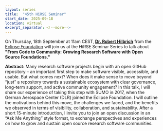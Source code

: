 ```yaml
---
layout: series
title:  "45th HiRSE Seminar"
start_date: 2025-09-18
location: virtual
excerpt_separator: <!--more-->
---
```


On Thursday, 18th September at 11am CEST, **[Dr. Robert Hilbrich](https://www.linkedin.com/in/roberthilbrich)** from the [Eclipse Foundation](https://www.eclipse.org/) will join us at the HiRSE Seminar Series to talk about **"From Code to Community: Growing Research Software with Open Source Foundations."**
<!--more-->

**Abstract**: 
Many research software projects begin with an open GitHub repository – an important first step to make software visible, accessible, and usable. But what comes next? When does it make sense to move beyond “just” a repository towards a sustainable ecosystem with clear governance, long-term support, and active community engagement?
In this talk, I will share our experience of taking this step with SUMO in 2017, when the German Aerospace Center (DLR) joined the Eclipse Foundation. I will outline the motivations behind this move, the challenges we faced, and the benefits we observed in terms of visibility, collaboration, and sustainability. After a short 15-minute introduction, I invite you to join an open discussion in an “Ask Me Anything” style format, to exchange perspectives and experiences on how to grow and sustain open source research software communities.
 


